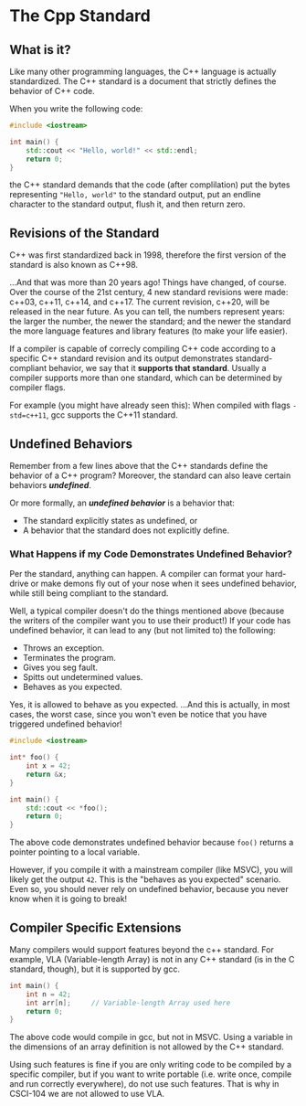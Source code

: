 # The Cpp Standard

## What is it?

Like many other programming languages, the C++ language is actually standardized. The C++ standard is a document that strictly defines the behavior of C++ code. 

When you write the following code:

```C++
#include <iostream>

int main() {
    std::cout << "Hello, world!" << std::endl;
    return 0;
}
```

the C++ standard demands that the code (after complilation)  put the bytes representing `"Hello, world"` to the standard output, put an endline character to the standard output, flush it, and then return zero.

## Revisions of the Standard

C++ was first standardized back in 1998, therefore the first version of the standard is also known as C++98.

...And that was more than 20 years ago! Things have changed, of course. Over the course of the 21st century, 4 new standard revisions were made: c++03, c++11, c++14, and c++17. The current revision, c++20, will be released in the near future. As you can tell, the numbers represent years: the larger the number, the newer the standard; and the newer the standard the more language features and library features (to make your life easier).

If a compiler is capable of correcly compiling C++ code according to a specific C++ standard revision and its output demonstrates standard-compliant behavior, we say that it **supports that standard**. Usually a compiler supports more than one standard, which can be determined by compiler flags. 

For example (you might have already seen this): When compiled with flags `-std=c++11`, gcc supports the C++11 standard. 

## Undefined Behaviors

Remember from a few lines above that the C++ standards define the behavior of a C++ program? Moreover, the standard can also leave certain behaviors ***undefined***. 

Or more formally, an ***undefined behavior*** is a behavior that:

* The standard explicitly states as undefined, or
* A behavior that the standard does not explicitly define.

### What Happens if my Code Demonstrates Undefined Behavior?

Per the standard, anything can happen. A compiler can format your hard-drive or make demons fly out of your nose when it sees undefined behavior, while still being compliant to the standard.

Well, a typical compiler doesn't do the things mentioned above (because the writers of the compiler want you to use their product!) If your code has undefined behavior, it can lead to any (but not limited to) the following:

* Throws an exception.
* Terminates the program.
* Gives you seg fault.
* Spitts out undetermined values.
* Behaves as you expected.

Yes, it is allowed to behave as you expected. ...And this is actually, in most cases, the worst case, since you won't even be notice that you have triggered undefined behavior!

```c++
#include <iostream>

int* foo() {
    int x = 42;
    return &x;
}

int main() {
    std::cout << *foo();
    return 0;
}
```

The above code demonstrates undefined behavior because `foo()` returns a pointer pointing to a local variable. 

However, if you compile it with a mainstream compiler (like MSVC), you will likely get the output `42`. This is the "behaves as you expected" scenario. Even so, you should never rely on undefined behavior, because you never know when it is going to break!

## Compiler Specific Extensions

Many compilers would support features beyond the c++ standard. For example, VLA (Variable-length Array) is not in any C++ standard (is in the C standard, though), but it is supported by gcc.

```c++
int main() {
    int n = 42;
    int arr[n];     // Variable-length Array used here
    return 0;
}
```

The above code would compile in gcc, but not in MSVC. Using a variable in the dimensions of an array definition is not allowed by the C++ standard.

Using such features is fine if you are only writing code to be compiled by a specific compiler, but if you want to write portable (i.e. write once, compile and run correctly everywhere), do not use such features. That is why in CSCI-104 we are not allowed to use VLA.